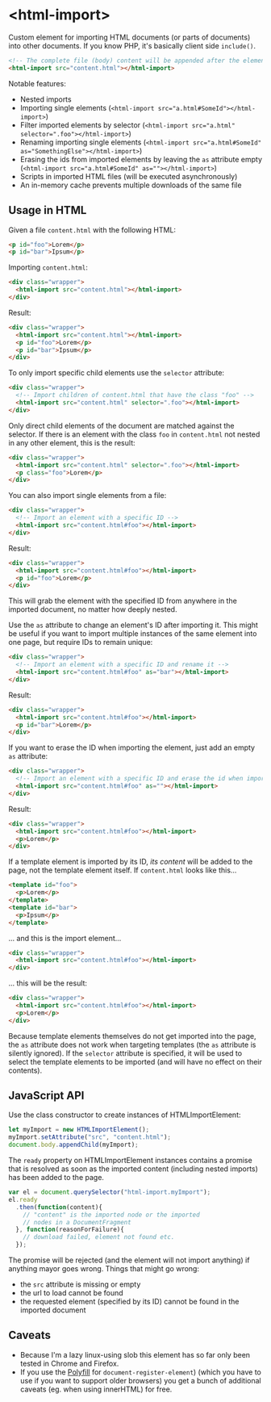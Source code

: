 &lt;html-import&gt;
===================

Custom element for importing HTML documents (or parts of documents) into other
documents. If you know PHP, it's basically client side `include()`.

```html
<!-- The complete file (body) content will be appended after the element -->
<html-import src="content.html"></html-import>
```

Notable features:

 * Nested imports
 * Importing single elements (`<html-import src="a.html#SomeId"></html-import>`)
 * Filter imported elements by selector (`<html-import src="a.html" selector=".foo"></html-import>`)
 * Renaming importing single elements (`<html-import src="a.html#SomeId" as="SomethingElse"></html-import>`)
 * Erasing the ids from imported elements by leaving the `as` attribute empty (`<html-import src="a.html#SomeId" as=""></html-import>`)
 * Scripts in imported HTML files (will be executed asynchronously)
 * An in-memory cache prevents multiple downloads of the same file

Usage in HTML
-------------

Given a file `content.html` with the following HTML:

```html
<p id="foo">Lorem</p>
<p id="bar">Ipsum</p>
```

Importing `content.html`:

```html
<div class="wrapper">
  <html-import src="content.html"></html-import>
</div>
```

Result:

```html
<div class="wrapper">
  <html-import src="content.html"></html-import>
  <p id="foo">Lorem</p>
  <p id="bar">Ipsum</p>
</div>
```

To only import specific child elements use the `selector` attribute:

```html
<div class="wrapper">
  <!-- Import children of content.html that have the class "foo" -->
  <html-import src="content.html" selector=".foo"></html-import>
</div>
```

Only direct child elements of the document are matched against the selector. If
there is an element with the class `foo` in `content.html` not nested in any
other element, this is the result:

```html
<div class="wrapper">
  <html-import src="content.html" selector=".foo"></html-import>
  <p class="foo">Lorem</p>
</div>
```

You can also import single elements from a file:

```html
<div class="wrapper">
  <!-- Import an element with a specific ID -->
  <html-import src="content.html#foo"></html-import>
</div>
```

Result:

```html
<div class="wrapper">
  <html-import src="content.html#foo"></html-import>
  <p id="foo">Lorem</p>
</div>
```

This will grab the element with the specified ID from anywhere in the imported
document, no matter how deeply nested.

Use the `as` attribute to change an element's ID after importing it. This might
be useful if you want to import multiple instances of the same element into one
page, but require IDs to remain unique:

```html
<div class="wrapper">
  <!-- Import an element with a specific ID and rename it -->
  <html-import src="content.html#foo" as="bar"></html-import>
</div>
```

Result:

```html
<div class="wrapper">
  <html-import src="content.html#foo"></html-import>
  <p id="bar">Lorem</p>
</div>
```

If you want to erase the ID when importing the element, just add an empty `as`
attribute:

```html
<div class="wrapper">
  <!-- Import an element with a specific ID and erase the id when importing -->
  <html-import src="content.html#foo" as=""></html-import>
</div>
```

Result:

```html
<div class="wrapper">
  <html-import src="content.html#foo"></html-import>
  <p>Lorem</p>
</div>
```

If a template element is imported by its ID, *its content* will be added to the
page, not the template element itself. If `content.html` looks like this...

```html
<template id="foo">
  <p>Lorem</p>
</template>
<template id="bar">
  <p>Ipsum</p>
</template>
```

... and this is the import element...

```html
<div class="wrapper">
  <html-import src="content.html#foo"></html-import>
</div>
```

... this will be the result:

```html
<div class="wrapper">
  <html-import src="content.html#foo"></html-import>
  <p>Lorem</p>
</div>
```

Because template elements themselves do not get imported into the page, the
`as` attribute does not work when targeting templates (the `as` attribute is
silently ignored). If the `selector` attribute is specified, it will be used
to select the template elements to be imported (and will have no effect on their
contents).



JavaScript API
--------------

Use the class constructor to create instances of HTMLImportElement:

```js
let myImport = new HTMLImportElement();
myImport.setAttribute("src", "content.html");
document.body.appendChild(myImport);
```

The `ready` property on HTMLImportElement instances contains a promise that is
resolved as soon as the imported content (including nested imports) has been
added to the page.

```js
var el = document.querySelector("html-import.myImport");
el.ready
  .then(function(content){
    // "content" is the imported node or the imported
    // nodes in a DocumentFragment
  }, function(reasonForFailure){
    // download failed, element not found etc.
  });
```

The promise will be rejected (and the element will not import anything) if
anything mayor goes wrong. Things that might go wrong:

 * the `src` attribute is missing or empty
 * the url to load cannot be found
 * the requested element (specified by its ID) cannot be found in the imported document



Caveats
-------

* Because I'm a lazy linux-using slob this element has so far only been tested in Chrome and Firefox.
* If you use the [Polyfill](https://github.com/WebReflection/document-register-element) for `document-register-element`) (which you have to use if you want to support older browsers) you get a bunch of additional caveats (eg. when using innerHTML) for free.